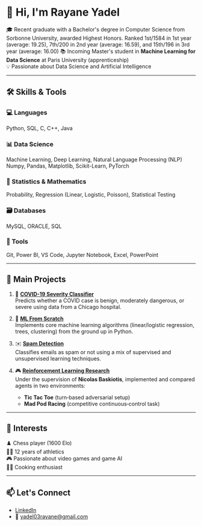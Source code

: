 # 👋 Hi, I'm Rayane Yadel
  
🎓 Recent graduate with a Bachelor's degree in Computer Science from Sorbonne University, awarded Highest Honors. Ranked 1st/1584 in 1st year (average: 19.25), 7th/200 in 2nd year (average: 16.59), and 15th/196 in 3rd year (average: 16.00)
📚 Incoming Master's student in **Machine Learning for Data Science** at Paris University (apprenticeship)   
💡 Passionate about Data Science and Artificial Intelligence

---
## 🛠️ Skills & Tools

### 💻 Languages  
Python, SQL, C, C++, Java

### 📊 Data Science  
Machine Learning, Deep Learning, Natural Language Processing (NLP)  
Numpy, Pandas, Matplotlib, Scikit-Learn, PyTorch

### 📐 Statistics & Mathematics  
Probability, Regression (Linear, Logistic, Poisson), Statistical Testing

### 🗃️ Databases  
MySQL, ORACLE, SQL

### 🧰 Tools  
Git, Power BI, VS Code, Jupyter Notebook, Excel, PowerPoint

---

## 🚀 Main Projects

1. 🦠 **[COVID-19 Severity Classifier](https://github.com/RayaneYadel/covid-severity-classification)**  
   Predicts whether a COVID case is benign, moderately dangerous, or severe using data from a Chicago hospital.  

2. 📘 **[ML From Scratch](https://github.com/RayaneYadel/ml-from-scratch)**  
   Implements core machine learning algorithms (linear/logistic regression, trees, clustering) from the ground up in Python.  

3. ✉️ **[Spam Detection](https://github.com/RayaneYadel/spam-detection)**  
   Classifies emails as spam or not using a mix of supervised and unsupervised learning techniques.  

4. 🎮 **[Reinforcement Learning Research](https://github.com/RayaneYadel/reinforcement-learning)**  
   Under the supervision of **Nicolas Baskiotis**, implemented and compared agents in two environments:  
   - **Tic Tac Toe** (turn‑based adversarial setup)  
   - **Mad Pod Racing** (competitive continuous‑control task)

---

## 🧠 Interests

♟️ Chess player (1600 Elo)  
🏃‍♂️ 12 years of athletics  
🎮 Passionate about video games and game AI  
👨‍🍳 Cooking enthusiast

---

## 📫 Let's Connect

- [LinkedIn](https://www.linkedin.com/in/rayane-yadel-36116a24a/)  
- 📧 yadel03rayane@gmail.com  

